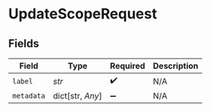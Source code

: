 # UpdateScopeRequest


## Fields

| Field              | Type               | Required           | Description        |
| ------------------ | ------------------ | ------------------ | ------------------ |
| `label`            | *str*              | :heavy_check_mark: | N/A                |
| `metadata`         | dict[str, *Any*]   | :heavy_minus_sign: | N/A                |